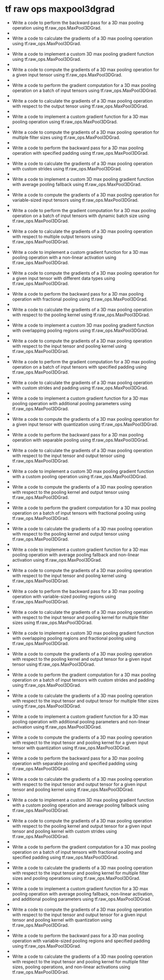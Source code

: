 # tf raw ops maxpool3dgrad

- Write a code to perform the backward pass for a 3D max pooling operation using tf.raw_ops.MaxPool3DGrad.
- 
- Write a code to calculate the gradients of a 3D max pooling operation using tf.raw_ops.MaxPool3DGrad.
- 
- Write a code to implement a custom 3D max pooling gradient function using tf.raw_ops.MaxPool3DGrad.
- 
- Write a code to compute the gradients of a 3D max pooling operation for a given input tensor using tf.raw_ops.MaxPool3DGrad.
- 
- Write a code to perform the gradient computation for a 3D max pooling operation on a batch of input tensors using tf.raw_ops.MaxPool3DGrad.
- 
- Write a code to calculate the gradients of a 3D max pooling operation with respect to the output tensor using tf.raw_ops.MaxPool3DGrad.
- 
- Write a code to implement a custom gradient function for a 3D max pooling operation using tf.raw_ops.MaxPool3DGrad.
- 
- Write a code to compute the gradients of a 3D max pooling operation for multiple filter sizes using tf.raw_ops.MaxPool3DGrad.
- 
- Write a code to perform the backward pass for a 3D max pooling operation with specified padding using tf.raw_ops.MaxPool3DGrad.
- 
- Write a code to calculate the gradients of a 3D max pooling operation with custom strides using tf.raw_ops.MaxPool3DGrad.
- 
- Write a code to implement a custom 3D max pooling gradient function with average pooling fallback using tf.raw_ops.MaxPool3DGrad.
- 
- Write a code to compute the gradients of a 3D max pooling operation for variable-sized input tensors using tf.raw_ops.MaxPool3DGrad.
- 
- Write a code to perform the gradient computation for a 3D max pooling operation on a batch of input tensors with dynamic batch size using tf.raw_ops.MaxPool3DGrad.
- 
- Write a code to calculate the gradients of a 3D max pooling operation with respect to multiple output tensors using tf.raw_ops.MaxPool3DGrad.
- 
- Write a code to implement a custom gradient function for a 3D max pooling operation with a non-linear activation using tf.raw_ops.MaxPool3DGrad.
- 
- Write a code to compute the gradients of a 3D max pooling operation for a given input tensor with different data types using tf.raw_ops.MaxPool3DGrad.
- 
- Write a code to perform the backward pass for a 3D max pooling operation with fractional pooling using tf.raw_ops.MaxPool3DGrad.
- 
- Write a code to calculate the gradients of a 3D max pooling operation with respect to the pooling kernel using tf.raw_ops.MaxPool3DGrad.
- 
- Write a code to implement a custom 3D max pooling gradient function with overlapping pooling regions using tf.raw_ops.MaxPool3DGrad.
- 
- Write a code to compute the gradients of a 3D max pooling operation with respect to the input tensor and pooling kernel using tf.raw_ops.MaxPool3DGrad.
- 
- Write a code to perform the gradient computation for a 3D max pooling operation on a batch of input tensors with specified padding using tf.raw_ops.MaxPool3DGrad.
- 
- Write a code to calculate the gradients of a 3D max pooling operation with custom strides and padding using tf.raw_ops.MaxPool3DGrad.
- 
- Write a code to implement a custom gradient function for a 3D max pooling operation with additional pooling parameters using tf.raw_ops.MaxPool3DGrad.
- 
- Write a code to compute the gradients of a 3D max pooling operation for a given input tensor with quantization using tf.raw_ops.MaxPool3DGrad.
- 
- Write a code to perform the backward pass for a 3D max pooling operation with separable pooling using tf.raw_ops.MaxPool3DGrad.
- 
- Write a code to calculate the gradients of a 3D max pooling operation with respect to the input tensor and output tensor using tf.raw_ops.MaxPool3DGrad.
- 
- Write a code to implement a custom 3D max pooling gradient function with a custom pooling operation using tf.raw_ops.MaxPool3DGrad.
- 
- Write a code to compute the gradients of a 3D max pooling operation with respect to the pooling kernel and output tensor using tf.raw_ops.MaxPool3DGrad.
- 
- Write a code to perform the gradient computation for a 3D max pooling operation on a batch of input tensors with fractional pooling using tf.raw_ops.MaxPool3DGrad.
- 
- Write a code to calculate the gradients of a 3D max pooling operation with respect to the pooling kernel and output tensor using tf.raw_ops.MaxPool3DGrad.
- 
- Write a code to implement a custom gradient function for a 3D max pooling operation with average pooling fallback and non-linear activation using tf.raw_ops.MaxPool3DGrad.
- 
- Write a code to compute the gradients of a 3D max pooling operation with respect to the input tensor and pooling kernel using tf.raw_ops.MaxPool3DGrad.
- 
- Write a code to perform the backward pass for a 3D max pooling operation with variable-sized pooling regions using tf.raw_ops.MaxPool3DGrad.
- 
- Write a code to calculate the gradients of a 3D max pooling operation with respect to the input tensor and pooling kernel for multiple filter sizes using tf.raw_ops.MaxPool3DGrad.
- 
- Write a code to implement a custom 3D max pooling gradient function with overlapping pooling regions and fractional pooling using tf.raw_ops.MaxPool3DGrad.
- 
- Write a code to compute the gradients of a 3D max pooling operation with respect to the pooling kernel and output tensor for a given input tensor using tf.raw_ops.MaxPool3DGrad.
- 
- Write a code to perform the gradient computation for a 3D max pooling operation on a batch of input tensors with custom strides and padding using tf.raw_ops.MaxPool3DGrad.
- 
- Write a code to calculate the gradients of a 3D max pooling operation with respect to the input tensor and output tensor for multiple filter sizes using tf.raw_ops.MaxPool3DGrad.
- 
- Write a code to implement a custom gradient function for a 3D max pooling operation with additional pooling parameters and non-linear activation using tf.raw_ops.MaxPool3DGrad.
- 
- Write a code to compute the gradients of a 3D max pooling operation with respect to the input tensor and pooling kernel for a given input tensor with quantization using tf.raw_ops.MaxPool3DGrad.
- 
- Write a code to perform the backward pass for a 3D max pooling operation with separable pooling and specified padding using tf.raw_ops.MaxPool3DGrad.
- 
- Write a code to calculate the gradients of a 3D max pooling operation with respect to the input tensor and output tensor for a given input tensor and pooling kernel using tf.raw_ops.MaxPool3DGrad.
- 
- Write a code to implement a custom 3D max pooling gradient function with a custom pooling operation and average pooling fallback using tf.raw_ops.MaxPool3DGrad.
- 
- Write a code to compute the gradients of a 3D max pooling operation with respect to the pooling kernel and output tensor for a given input tensor and pooling kernel with custom strides using tf.raw_ops.MaxPool3DGrad.
- 
- Write a code to perform the gradient computation for a 3D max pooling operation on a batch of input tensors with fractional pooling and specified padding using tf.raw_ops.MaxPool3DGrad.
- 
- Write a code to calculate the gradients of a 3D max pooling operation with respect to the input tensor and pooling kernel for multiple filter sizes and pooling operations using tf.raw_ops.MaxPool3DGrad.
- 
- Write a code to implement a custom gradient function for a 3D max pooling operation with average pooling fallback, non-linear activation, and additional pooling parameters using tf.raw_ops.MaxPool3DGrad.
- 
- Write a code to compute the gradients of a 3D max pooling operation with respect to the input tensor and output tensor for a given input tensor and pooling kernel with quantization using tf.raw_ops.MaxPool3DGrad.
- 
- Write a code to perform the backward pass for a 3D max pooling operation with variable-sized pooling regions and specified padding using tf.raw_ops.MaxPool3DGrad.
- 
- Write a code to calculate the gradients of a 3D max pooling operation with respect to the input tensor and pooling kernel for multiple filter sizes, pooling operations, and non-linear activations using tf.raw_ops.MaxPool3DGrad.